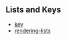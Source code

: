## Lists and Keys

- [key](https://react.dev/learn/rendering-lists#keeping-list-items-in-order-with-key)
- [rendering-lists](https://react.dev/learn/rendering-lists)
